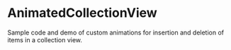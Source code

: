 # AnimatedCollectionView
Sample code and demo of custom animations for insertion and deletion of items in a collection view.
